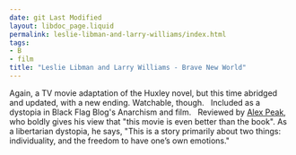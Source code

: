```yaml
---
date: git Last Modified
layout: libdoc_page.liquid
permalink: leslie-libman-and-larry-williams/index.html
tags:
- B
- film
title: "Leslie Libman and Larry Williams - Brave New World"
---
```


Again, a TV movie adaptation of the Huxley novel, but this  time abridged and updated, with a new ending. Watchable, though.
 
Included as a dystopia in Black Flag Blog's   Anarchism and film.
 
Reviewed by <a href="http://alexpeak.com/art/films/bnw1980/">Alex Peak</a>, who boldly gives  his view that "this movie is even better than the book". As a libertarian  dystopia, he says, "This is a story primarily about two things: individuality,  and the freedom to have one’s own emotions."